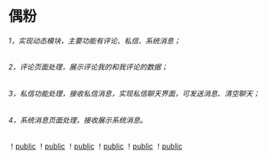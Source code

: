 # 偶粉

######  1，实现动态模块，主要功能有评论、私信、系统消息；
######  2，评论页面处理，展示评论我的和我评论的数据；
######  3，私信功能处理，接收私信消息，实现私信聊天界面，可发送消息、清空聊天；
######	4，系统消息页面处理，接收展示系统消息。	

！[public](/public/img/github/1.png)
！[public](/public/img/github/2.png)
！[public](/public/img/github/3.png)
！[public](/public/img/github/4.png)
！[public](/public/img/github/5.png)
！[public](/public/img/github/6.png)